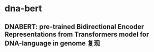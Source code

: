 # dna-bert

## DNABERT: pre-trained Bidirectional Encoder Representations from Transformers model for DNA-language in genome 复现
